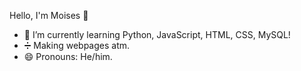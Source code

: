  Hello, I'm Moises 👋

- 🌱 I’m currently learning Python, JavaScript, HTML, CSS, MySQL!
- ➗ Making webpages atm.
- 😄 Pronouns: He/him.
<!-- 🔭 I’m currently working on ...
- 👯 I’m looking to collaborate on ...
- 🤔 I’m looking for help with ...
- 💬 Ask me about ...
- 📫 How to reach me: ...
- ⚡ Fun fact: ...
-->
